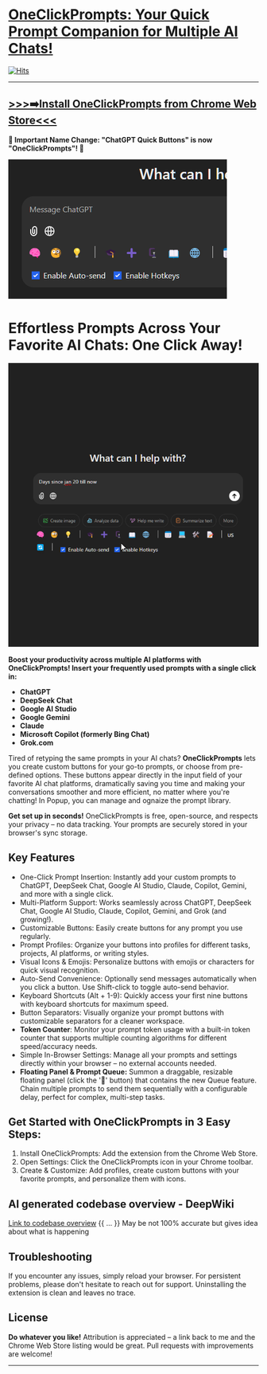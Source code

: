 # [OneClickPrompts:  Your Quick Prompt Companion for Multiple AI Chats!](https://chromewebstore.google.com/detail/chatgpt-quick-buttons-for/iiofmimaakhhoiablomgcjpilebnndbf)

[![Hits](https://hits.sh/github.com/MaxITService/ChatGPT-Quick-Buttons-for-your-text.svg?style=flat)](https://hits.sh/github.com/MaxITService/Console2Ai/)

---
**[>>>➡️Install OneClickPrompts from Chrome Web Store<<<](https://chromewebstore.google.com/detail/chatgpt-quick-buttons-for/iiofmimaakhhoiablomgcjpilebnndbf)**
---


**📢  Important Name Change:  "ChatGPT Quick Buttons" is now "OneClickPrompts"! 📢**

![OneClickPrompts Extension Logo](Promo/promo440_280.png)
# Effortless Prompts Across Your Favorite AI Chats: One Click Away!
![OneClickPrompts Prompt Insertion GIF](Promo/how_it_works_gifv.gif)

**Boost your productivity across multiple AI platforms with OneClickPrompts!  Insert your frequently used prompts with a single click in:**

* **ChatGPT**
* **DeepSeek Chat**
* **Google AI Studio**
* **Google Gemini**
* **Claude**
* **Microsoft Copilot (formerly Bing Chat)**
* **Grok.com**


Tired of retyping the same prompts in your AI chats?  **OneClickPrompts** lets you create custom buttons for your go-to prompts, or choose from pre-defined options. These buttons appear directly in the input field of your favorite AI chat platforms, dramatically saving you time and making your conversations smoother and more efficient, no matter where you're chatting! In Popup, you can manage and ognaize the prompt library.

**Get set up in seconds!** OneClickPrompts is free, open-source, and respects your privacy – no data tracking. Your prompts are securely stored in your browser's sync storage.

## Key Features

- One-Click Prompt Insertion: Instantly add your custom prompts to ChatGPT, DeepSeek Chat, Google AI Studio, Claude, Copilot, Gemini, and more with a single click.
- Multi-Platform Support:  Works seamlessly across ChatGPT, DeepSeek Chat, Google AI Studio, Claude, Copilot, Gemini, and Grok (and growing!).
- Customizable Buttons:  Easily create buttons for any prompt you use regularly.
- Prompt Profiles: Organize your buttons into profiles for different tasks, projects, AI platforms, or writing styles.
- Visual Icons & Emojis:  Personalize buttons with emojis or characters for quick visual recognition.
- Auto-Send Convenience:  Optionally send messages automatically when you click a button. Use Shift-click to toggle auto-send behavior.
- Keyboard Shortcuts (Alt + 1-9):  Quickly access your first nine buttons with keyboard shortcuts for maximum speed.
- Button Separators:  Visually organize your prompt buttons with customizable separators for a cleaner workspace.
- **Token Counter**: Monitor your prompt token usage with a built-in token counter that supports multiple counting algorithms for different speed/accuracy needs.
- Simple In-Browser Settings:  Manage all your prompts and settings directly within your browser – no external accounts needed.
- **Floating Panel & Prompt Queue:** Summon a draggable, resizable floating panel (click the '🔼' button) that contains the new Queue feature. Chain multiple prompts to send them sequentially with a configurable delay, perfect for complex, multi-step tasks.

## Get Started with OneClickPrompts in 3 Easy Steps:

1. Install OneClickPrompts: Add the extension from the Chrome Web Store.
2. Open Settings: Click the OneClickPrompts icon in your Chrome toolbar.
3. Create & Customize: Add profiles, create custom buttons with your favorite prompts, and personalize them with icons.

## AI generated codebase overview - DeepWiki

[Link to codebase overview](https://deepwiki.com/MaxITService/ChatGPT-Quick-Buttons-for-your-text/1-oneclickprompts-extension-overview)
{{ ... }}
May be not 100% accurate but gives idea about what is happening

## Troubleshooting

If you encounter any issues, simply reload your browser. For persistent problems, please don't hesitate to reach out for support.  Uninstalling the extension is clean and leaves no trace.

## License

**Do whatever you like!**  Attribution is appreciated – a link back to me and the Chrome Web Store listing would be great.  Pull requests with improvements are welcome!

---
